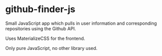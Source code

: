 # github-finder-js
Small JavaScript app which pulls in user information and corresponding repositories using the Github API.

Uses MaterializeCSS for the frontend.

Only pure JavaScript, no other library used.

